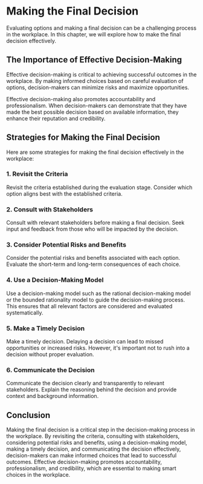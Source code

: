 Making the Final Decision
================================================================================

Evaluating options and making a final decision can be a challenging process in the workplace. In this chapter, we will explore how to make the final decision effectively.

The Importance of Effective Decision-Making
-------------------------------------------

Effective decision-making is critical to achieving successful outcomes in the workplace. By making informed choices based on careful evaluation of options, decision-makers can minimize risks and maximize opportunities.

Effective decision-making also promotes accountability and professionalism. When decision-makers can demonstrate that they have made the best possible decision based on available information, they enhance their reputation and credibility.

Strategies for Making the Final Decision
----------------------------------------

Here are some strategies for making the final decision effectively in the workplace:

### 1. Revisit the Criteria

Revisit the criteria established during the evaluation stage. Consider which option aligns best with the established criteria.

### 2. Consult with Stakeholders

Consult with relevant stakeholders before making a final decision. Seek input and feedback from those who will be impacted by the decision.

### 3. Consider Potential Risks and Benefits

Consider the potential risks and benefits associated with each option. Evaluate the short-term and long-term consequences of each choice.

### 4. Use a Decision-Making Model

Use a decision-making model such as the rational decision-making model or the bounded rationality model to guide the decision-making process. This ensures that all relevant factors are considered and evaluated systematically.

### 5. Make a Timely Decision

Make a timely decision. Delaying a decision can lead to missed opportunities or increased risks. However, it's important not to rush into a decision without proper evaluation.

### 6. Communicate the Decision

Communicate the decision clearly and transparently to relevant stakeholders. Explain the reasoning behind the decision and provide context and background information.

Conclusion
----------

Making the final decision is a critical step in the decision-making process in the workplace. By revisiting the criteria, consulting with stakeholders, considering potential risks and benefits, using a decision-making model, making a timely decision, and communicating the decision effectively, decision-makers can make informed choices that lead to successful outcomes. Effective decision-making promotes accountability, professionalism, and credibility, which are essential to making smart choices in the workplace.


